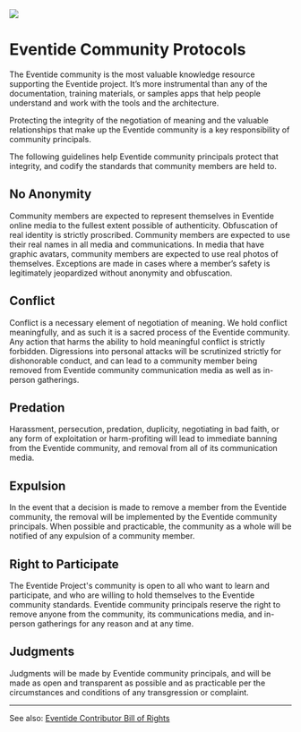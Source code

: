 <img src="https://s3.amazonaws.com/media.eventide-project.org/eventide-icon-100.png" />

# Eventide Community Protocols

The Eventide community is the most valuable knowledge resource supporting the Eventide project. It’s more instrumental than any of the documentation, training materials, or samples apps that help people understand and work with the tools and the architecture.

Protecting the integrity of the negotiation of meaning and the valuable relationships that make up the Eventide community is a key responsibility of community principals.

The following guidelines help Eventide community principals protect that integrity, and codify the standards that community members are held to.

## No Anonymity
Community members are expected to represent themselves in Eventide online media to the fullest extent possible of authenticity. Obfuscation of real identity is strictly proscribed. Community members are expected to use their real names in all media and communications. In media that have graphic avatars, community members are expected to use real photos of themselves. Exceptions are made in cases where a member’s safety is legitimately jeopardized without anonymity and obfuscation.

## Conflict
Conflict is a necessary element of negotiation of meaning. We hold conflict meaningfully, and as such it is a sacred process of the Eventide community.  Any action that harms the ability to hold meaningful conflict is strictly forbidden. Digressions into personal attacks will be scrutinized strictly for dishonorable conduct, and can lead to a community member being removed from Eventide community communication media as well as in-person gatherings.

## Predation
Harassment, persecution, predation, duplicity, negotiating in bad faith, or any form of exploitation or harm-profiting will lead to immediate banning from the Eventide community, and removal from all of its communication media.

## Expulsion
In the event that a decision is made to remove a member from the Eventide community, the removal will be implemented by the Eventide community principals. When possible and practicable, the community as a whole will be notified of any expulsion of a community member.

## Right to Participate
The Eventide Project's community is open to all who want to learn and participate, and who are willing to hold themselves to the Eventide community standards. Eventide community principals reserve the right to remove anyone from the community, its communications media, and in-person gatherings for any reason and at any time.

## Judgments
Judgments will be made by Eventide community principals, and will be made as open and transparent as possible and as practicable per the circumstances and conditions of any transgression or complaint.

- - -

See also: [Eventide Contributor Bill of Rights](https://github.com/eventide-project/contributor-assets/blob/master/contributor-guide/bill-of-rights.md)
